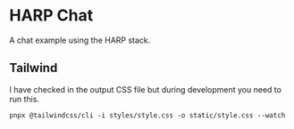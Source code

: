 # HARP Chat

A chat example using the HARP stack.


## Tailwind

I have checked in the output CSS file but during development you need to run this.

```
pnpx @tailwindcss/cli -i styles/style.css -o static/style.css --watch
```
